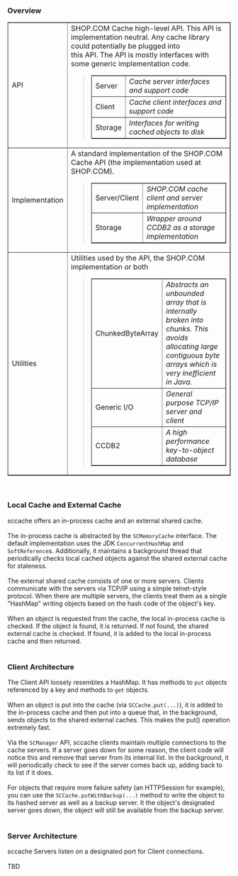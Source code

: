 ### Overview ###

<table cellpadding='5' border='1'>
<tr>
<td>
API<br>
</td>
<td>
SHOP.COM Cache high-level API. This API is implementation neutral. Any cache library could potentially be plugged into<br>
this API. The API is mostly interfaces with some generic implementation code.<br>
<blockquote><table cellpadding='5' border='1'>
<tr>
<blockquote><td>
Server<br>
</td>
<td>
<i>Cache server interfaces and support code</i>
</td>
</blockquote></tr>
<tr>
<blockquote><td>
Client<br>
</td>
<td>
<i>Cache client interfaces and support code</i>
</td>
</blockquote></tr>
<tr>
<blockquote><td>
Storage<br>
</td>
<td>
<i>Interfaces for writing cached objects to disk</i>
</td>
</blockquote></tr>
</table>
</td>
</tr></blockquote>

<tr>
<td>
Implementation<br>
</td>
<td>
A standard implementation of the SHOP.COM Cache API (the implementation used at SHOP.COM).<br>
<blockquote><table cellpadding='5' border='1'>
<tr>
<blockquote><td>
Server/Client<br>
</td>
<td>
<i>SHOP.COM cache client and server implementation</i>
</td>
</blockquote></tr>
<tr>
<blockquote><td>
Storage<br>
</td>
<td>
<i>Wrapper around CCDB2 as a storage implementation</i>
</td>
</blockquote></tr>
</table>
</td>
</tr></blockquote>

<tr>
<td>
Utilities<br>
</td>
<td>
Utilities used by the API, the SHOP.COM implementation or both<br>
<blockquote><table cellpadding='5' border='1'>
<tr>
<blockquote><td>
ChunkedByteArray<br>
</td>
<td>
<i>Abstracts an unbounded array that is internally broken into chunks. This avoids allocating large contiguous byte arrays which is very inefficient in Java.</i>
</td>
</blockquote></tr>
<tr>
<blockquote><td>
Generic I/O<br>
</td>
<td>
<i>General purpose TCP/IP server and client</i>
</td>
</blockquote></tr>
<tr>
<blockquote><td>
CCDB2<br>
</td>
<td>
<i>A high performance key-to-object database</i>
</td>
</blockquote></tr>
</table>
</td>
</tr>
</table><br></blockquote>

<h3>Local Cache and External Cache</h3>
sccache offers an in-process cache and an external shared cache.<br>
<br>
The in-process cache is abstracted by the <code>SCMemoryCache</code> interface. The default implementation uses the JDK <code>ConcurrentHashMap</code> and <code>SoftReference</code>s. Additionally, it maintains a background thread that periodically checks local cached objects against the shared external cache for staleness.<br>
<br>
The external shared cache consists of one or more servers. Clients communicate with the servers via TCP/IP using a simple telnet-style protocol. When there are multiple servers, the clients treat them as a single "HashMap" writing objects based on the hash code of the object's key.<br>
<br>
When an object is requested from the cache, the local in-process cache is checked. If the object is found, it is returned. If not found, the shared external cache is checked. If found, it is added to the local in-process cache and then returned.<br>
<br>
<h3>Client Architecture</h3>
The Client API loosely resembles a HashMap. It has methods to <code>put</code> objects referenced by a key and methods to <code>get</code> objects.<br>
<br>
When an object is put into the cache (via <code>SCCache.put(...)</code>), it is added to the in-process cache and then put into a queue that, in the background, sends objects to the shared external caches. This makes the put() operation extremely fast.<br>
<br>
Via the <code>SCManager</code> API, sccache clients maintain multiple connections to the cache servers. If a server goes down for some reason, the client code will notice this and remove that server from its internal list. In the background, it will periodically check to see if the server comes back up, adding back to its list if it does.<br>
<br>
For objects that require more failure safety (an HTTPSession for example), you can use the <code>SCCache.putWithBackup(...)</code> method to write the object to its hashed server as well as a backup server. It the object's designated server goes down, the object will still be available from the backup server.<br>
<br>
<h3>Server Architecture</h3>
sccache Servers listen on a designated port for Client connections.<br>
<br>
TBD